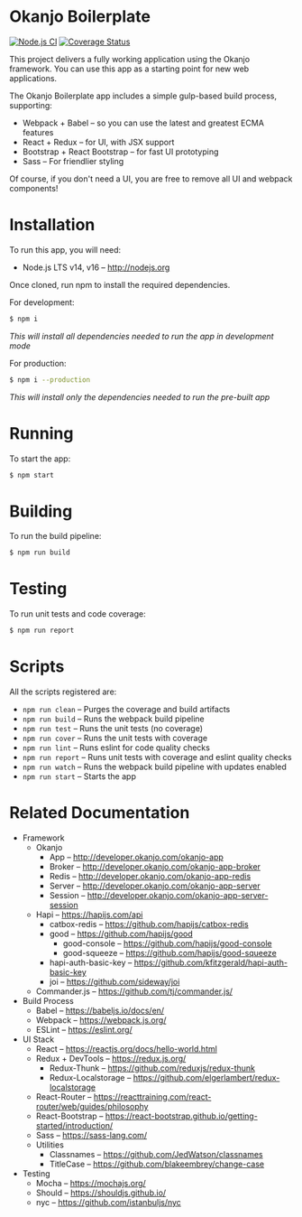 # Okanjo Boilerplate

[![Node.js CI](https://github.com/Okanjo/okanjo-boilerplate/actions/workflows/node.js.yml/badge.svg)](https://github.com/Okanjo/okanjo-boilerplate/actions/workflows/node.js.yml) [![Coverage Status](https://coveralls.io/repos/github/Okanjo/okanjo-boilerplate/badge.svg?branch=master)](https://coveralls.io/github/Okanjo/okanjo-boilerplate?branch=master)

This project delivers a fully working application using the Okanjo framework. You can use this app as 
a starting point for new web applications.  

The Okanjo Boilerplate app includes a simple gulp-based build process, supporting:
* Webpack + Babel – so you can use the latest and greatest ECMA features
* React + Redux – for UI, with JSX support
* Bootstrap + React Bootstrap – for fast UI prototyping
* Sass – For friendlier styling

Of course, if you don't need a UI, you are free to remove all UI and webpack components!

# Installation

To run this app, you will need:
* Node.js LTS v14, v16 – http://nodejs.org

Once cloned, run npm to install the required dependencies.

For development:
```sh
$ npm i
```
*This will install all dependencies needed to run the app in development mode*

For production:
```sh
$ npm i --production
```
*This will install only the dependencies needed to run the pre-built app*

# Running

To start the app:
```sh
$ npm start
```

# Building

To run the build pipeline:
```sh
$ npm run build
```

# Testing

To run unit tests and code coverage:

```sh
$ npm run report
```

# Scripts

All the scripts registered are:

- `npm run clean` – Purges the coverage and build artifacts
- `npm run build` – Runs the webpack build pipeline
- `npm run test` – Runs the unit tests (no coverage)
- `npm run cover` – Runs the unit tests with coverage
- `npm run lint` – Runs eslint for code quality checks
- `npm run report` – Runs unit tests with coverage and eslint quality checks
- `npm run watch` – Runs the webpack build pipeline with updates enabled
- `npm run start` – Starts the app

# Related Documentation

* Framework
  * Okanjo
    * App – http://developer.okanjo.com/okanjo-app
    * Broker – http://developer.okanjo.com/okanjo-app-broker
    * Redis – http://developer.okanjo.com/okanjo-app-redis
    * Server – http://developer.okanjo.com/okanjo-app-server
    * Session – http://developer.okanjo.com/okanjo-app-server-session
  * Hapi – https://hapijs.com/api
    * catbox-redis – https://github.com/hapijs/catbox-redis
    * good – https://github.com/hapijs/good
      * good-console – https://github.com/hapijs/good-console
      * good-squeeze – https://github.com/hapijs/good-squeeze
    * hapi-auth-basic-key – https://github.com/kfitzgerald/hapi-auth-basic-key
    * joi – https://github.com/sideway/joi
  * Commander.js – https://github.com/tj/commander.js/
* Build Process
  * Babel – https://babeljs.io/docs/en/
  * Webpack – https://webpack.js.org/
  * ESLint – https://eslint.org/
* UI Stack
  * React – https://reactjs.org/docs/hello-world.html
  * Redux + DevTools – https://redux.js.org/
    * Redux-Thunk – https://github.com/reduxjs/redux-thunk
    * Redux-Localstorage – https://github.com/elgerlambert/redux-localstorage
  * React-Router – https://reacttraining.com/react-router/web/guides/philosophy
  * React-Bootstrap – https://react-bootstrap.github.io/getting-started/introduction/
  * Sass – https://sass-lang.com/
  * Utilities
    * Classnames – https://github.com/JedWatson/classnames
    * TitleCase – https://github.com/blakeembrey/change-case
* Testing
  * Mocha – https://mochajs.org/
  * Should – https://shouldjs.github.io/
  * nyc – https://github.com/istanbuljs/nyc
